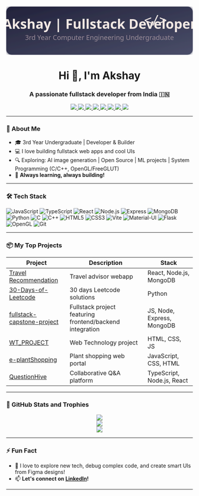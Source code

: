 <p align="center">
  <svg width="100%" height="130">
    <defs>
      <linearGradient id="a" x1="0%" y1="0%" x2="100%" y2="100%">
        <stop offset="0%" stop-color="#22223B"/>
        <stop offset="100%" stop-color="#4A4E69"/>
      </linearGradient>
      <filter id="blur" x="-10%" y="-10%" width="120%" height="120%">
        <feGaussianBlur stdDeviation="3" result="coloredBlur"/>
        <feMerge>
          <feMergeNode in="coloredBlur"/>
          <feMergeNode in="SourceGraphic"/>
        </feMerge>
      </filter>
    </defs>
    <rect width="100%" height="130" fill="url(#a)" filter="url(#blur)" rx="15"/>
    <text x="50%" y="50" text-anchor="middle" alignment-baseline="middle" font-size="36"
          fill="#F2E9E4" font-family="Segoe UI, Ubuntu, sans-serif" font-weight="bold">
      Akshay | Fullstack Developer
    </text>
    <text x="50%" y="85" text-anchor="middle" alignment-baseline="middle" font-size="18"
          fill="#9A8C98" font-family="Segoe UI, Ubuntu, sans-serif">
      3rd Year Computer Engineering Undergraduate
    </text>
    <!-- code brackets icon -->
    <text x="80%" y="38" font-size="34" alignment-baseline="middle" text-anchor="middle" font-family="monospace" fill="#F2E9E4">&#60;/&#62;</text>
  </svg>
</p>

<h1 align="center">Hi 👋, I'm Akshay</h1>
<h3 align="center">A passionate fullstack developer from India 🇮🇳</h3>

<p align="center">
  <a href="https://linkedin.com/in/akshay-doshi-0b77652b9">
    <img src="https://img.shields.io/badge/LinkedIn-blue?logo=linkedin&style=for-the-badge" />
  </a>
  <a href="https://leetcode.com/ak04_02">
    <img src="https://img.shields.io/badge/Leetcode-yellow?logo=leetcode&style=for-the-badge" />
  </a>
  <a href="https://www.codechef.com/users/ak04_02">
    <img src="https://img.shields.io/badge/Codechef-5B4638?logo=codechef&style=for-the-badge" />
  </a>
  <a href="https://www.hackerrank.com/ak04_02">
    <img src="https://img.shields.io/badge/Hackerrank-2EC866?logo=hackerrank&style=for-the-badge" />
  </a>
  <a href="https://codeforces.com/profile/ak04_02">
    <img src="https://img.shields.io/badge/Codeforces-1F8ACB?logo=codeforces&style=for-the-badge" />
  </a>
  <a href="https://www.kaggle.com/akshayjigneshdoshi">
    <img src="https://img.shields.io/badge/Kaggle-20BEFF?logo=kaggle&style=for-the-badge" />
  </a>
  <a href="https://auth.geeksforgeeks.org/user/ak04jf3o">
    <img src="https://img.shields.io/badge/GeeksforGeeks-%2300FF00.svg?&style=for-the-badge&logo=geeksforgeeks&logoColor=white" />
  </a>
  <a href="https://www.topcoder.com/members/ak04_02">
    <img src="https://img.shields.io/badge/Topcoder-29A8DF?logo=topcoder&style=for-the-badge" />
  </a>
</p>

---

### 🚀 About Me

- 🎓 3rd Year Undergraduate | Developer & Builder
- 💻 I love building fullstack web apps and cool UIs
- 🔍 Exploring: AI image generation | Open Source | ML projects | System Programming (C/C++, OpenGL/FreeGLUT)
- 🌟 **Always learning, always building!**

---

### 🛠️ Tech Stack

![JavaScript](https://img.shields.io/badge/-JavaScript-333?logo=javascript&logoColor=F7DF1E)
![TypeScript](https://img.shields.io/badge/-TypeScript-333?logo=typescript&logoColor=007ACC)
![React](https://img.shields.io/badge/-React-333?logo=react&logoColor=61DAFB)
![Node.js](https://img.shields.io/badge/-Node.js-333?logo=node.js&logoColor=339933)
![Express](https://img.shields.io/badge/-Express-333?logo=express&logoColor=white)
![MongoDB](https://img.shields.io/badge/-MongoDB-333?logo=mongodb&logoColor=4EA94B)
![Python](https://img.shields.io/badge/-Python-333?logo=python&logoColor=3776AB)
![C](https://img.shields.io/badge/-C-333?logo=c&logoColor=00599C)
![C++](https://img.shields.io/badge/-C++-333?logo=c%2B%2B&logoColor=00599C)
![HTML5](https://img.shields.io/badge/-HTML5-333?logo=html5&logoColor=E34F26)
![CSS3](https://img.shields.io/badge/-CSS3-333?logo=css3&logoColor=1572B6)
![Vite](https://img.shields.io/badge/-Vite-333?logo=vite&logoColor=646CFF)
![Material-UI](https://img.shields.io/badge/-MUI-333?logo=mui&logoColor=007FFF)
![Flask](https://img.shields.io/badge/-Flask-333?logo=flask)
![OpenGL](https://img.shields.io/badge/-OpenGL-333?logo=opengl)
![Git](https://img.shields.io/badge/-Git-333?logo=git&logoColor=F05032)

---

### 📦 My Top Projects

| Project | Description | Stack |
| ------- | ----------- | ----- |
| [Travel Recommendation](https://github.com/ak04-02/travel_recommendation) | Travel advisor webapp | React, Node.js, MongoDB |
| [30-Days-of-Leetcode](https://github.com/ak04-02/30-Days-of-leetcode) | 30 days Leetcode solutions | Python |
| [fullstack-capstone-project](https://github.com/ak04-02/fullstack-capstone-project) | Fullstack project featuring frontend/backend integration | JS, Node, Express, MongoDB |
| [WT_PROJECT](https://github.com/ak04-02/WT_PROJECT) | Web Technology project | HTML, CSS, JS |
| [e-plantShopping](https://github.com/ak04-02/e-plantShopping) | Plant shopping web portal | JavaScript, CSS, HTML |
| [QuestionHive](https://github.com/ak04-02/QuestionHive) | Collaborative Q&A platform | TypeScript, Node.js, React |

---

### 🏅 GitHub Stats and Trophies

<p align="center">
  <img src="https://github-profile-trophy.vercel.app/?username=ak04-02&theme=onestar" />
  <br>
  <img src="https://github-readme-stats.vercel.app/api?username=ak04-02&show_icons=true&theme=radical" />
  <br>
  <img src="https://github-readme-streak-stats.herokuapp.com/?user=ak04-02&theme=radical" />
</p>

---

### ⚡ Fun Fact

- 🌌 I love to explore new tech, debug complex code, and create smart UIs from Figma designs!
- 📫 **Let's connect on [LinkedIn](https://linkedin.com/in/akshay-doshi-0b77652b9)!**

---

<!--
If you want to add widgets like currently listening to on Spotify, use GitHub Actions or readme-stats widgets.
-->

